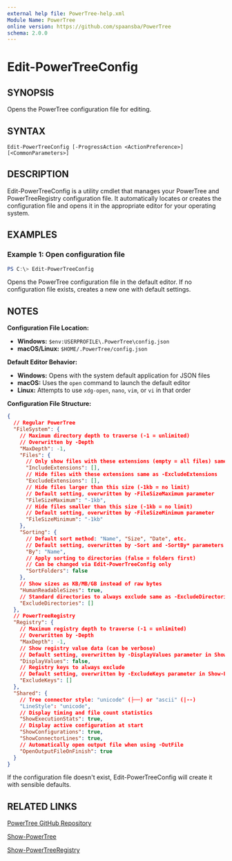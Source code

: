 ```yaml
---
external help file: PowerTree-help.xml
Module Name: PowerTree
online version: https://github.com/spaansba/PowerTree
schema: 2.0.0
---
```


# Edit-PowerTreeConfig

## SYNOPSIS

Opens the PowerTree configuration file for editing.

## SYNTAX

```
Edit-PowerTreeConfig [-ProgressAction <ActionPreference>] [<CommonParameters>]
```

## DESCRIPTION

Edit-PowerTreeConfig is a utility cmdlet that manages your PowerTree and PowerTreeRegistry configuration file. It automatically locates or creates the configuration file and opens it in the appropriate editor for your operating system.

## EXAMPLES

### Example 1: Open configuration file

```powershell
PS C:\> Edit-PowerTreeConfig
```

Opens the PowerTree configuration file in the default editor. If no configuration file exists, creates a new one with default settings.

## NOTES

**Configuration File Location:**

- **Windows:** `$env:USERPROFILE\.PowerTree\config.json`
- **macOS/Linux:** `$HOME/.PowerTree/config.json`

**Default Editor Behavior:**

- **Windows:** Opens with the system default application for JSON files
- **macOS:** Uses the `open` command to launch the default editor
- **Linux:** Attempts to use `xdg-open`, `nano`, `vim`, or `vi` in that order

**Configuration File Structure:**

```json
{
  // Regular PowerTree
  "FileSystem": {
    // Maximum directory depth to traverse (-1 = unlimited)
    // Overwritten by -Depth
    "MaxDepth": -1,
    "Files": {
      // Only show files with these extensions (empty = all files) same as -IncludeExtensions
      "IncludeExtensions": [],
      // Hide files with these extensions same as -ExcludeExtensions
      "ExcludeExtensions": [],
      // Hide files larger than this size (-1kb = no limit)
      // Default setting, overwritten by -FileSizeMaximum parameter
      "FileSizeMaximum": "-1kb",
      // Hide files smaller than this size (-1kb = no limit)
      // Default setting, overwritten by -FileSizeMinimum parameter
      "FileSizeMinimum": "-1kb"
    },
    "Sorting": {
      // Default sort method: "Name", "Size", "Date", etc.
      // Default setting, overwritten by -Sort and -SortBy* parameters
      "By": "Name",
      // Apply sorting to directories (false = folders first)
      // Can be changed via Edit-PowerTreeConfig only
      "SortFolders": false
    },
    // Show sizes as KB/MB/GB instead of raw bytes
    "HumanReadableSizes": true,
    // Standard directories to always exclude same as -ExcludeDirectories
    "ExcludeDirectories": []
  },
  // PowerTreeRegistry
  "Registry": {
    // Maximum registry depth to traverse (-1 = unlimited)
    // Overwritten by -Depth
    "MaxDepth": -1,
    // Show registry value data (can be verbose)
    // Default setting, overwritten by -DisplayValues parameter in Show-PowerTreeRegistry
    "DisplayValues": false,
    // Registry keys to always exclude
    // Default setting, overwritten by -ExcludeKeys parameter in Show-PowerTreeRegistry
    "ExcludeKeys": []
  },
  "Shared": {
    // Tree connector style: "unicode" (├──) or "ascii" (|--)
    "LineStyle": "unicode",
    // Display timing and file count statistics
    "ShowExecutionStats": true,
    // Display active configuration at start
    "ShowConfigurations": true,
    "ShowConnectorLines": true,
    // Automatically open output file when using -OutFile
    "OpenOutputFileOnFinish": true
  }
}
```

If the configuration file doesn't exist, Edit-PowerTreeConfig will create it with sensible defaults.

## RELATED LINKS

[PowerTree GitHub Repository](https://github.com/spaansba/PowerTree)

[Show-PowerTree](Show-PowerTree.md)

[Show-PowerTreeRegistry](Show-PowerTreeRegistry.md)
